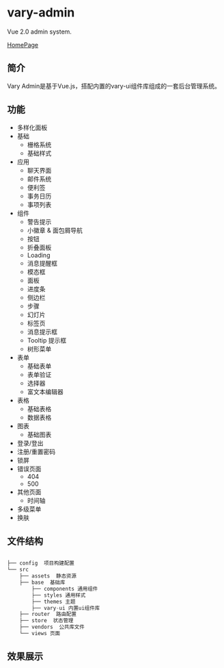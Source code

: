 # vary-admin

Vue 2.0 admin system.

[HomePage](https://varyui.github.io)

## 简介

Vary Admin是基于Vue.js，搭配内置的vary-ui组件库组成的一套后台管理系统。


## 功能

* 多样化面板
* 基础
  * 栅格系统
  * 基础样式
* 应用
  * 聊天界面
  * 邮件系统
  * 便利签
  * 事务日历
  * 事项列表
* 组件
  * 警告提示
  * 小徽章 & 面包屑导航
  * 按钮
  * 折叠面板
  * Loading
  * 消息提醒框
  * 模态框
  * 面板
  * 进度条
  * 侧边栏
  * 步骤
  * 幻灯片
  * 标签页
  * 消息提示框
  * Tooltip 提示框
  * 树形菜单
* 表单
  * 基础表单
  * 表单验证
  * 选择器
  * 富文本编辑器
* 表格
  * 基础表格
  * 数据表格
* 图表
  * 基础图表
* 登录/登出
* 注册/重置密码
* 锁屏
* 错误页面
  * 404
  * 500
* 其他页面
  * 时间轴
* 多级菜单
* 换肤
  
## 文件结构

```javascript

├── config  项目构建配置
└── src
    ├── assets  静态资源
    ├── base  基础库
        ├── components 通用组件
        ├── styles 通用样式
        ├── themes 主题
        ├── vary-ui 内置ui组件库
    ├── router  路由配置
    ├── store  状态管理
    ├── vendors  公共库文件
    └── views 页面
```

## 效果展示
  
  
  
  
  
  
  
  
  
  
  
  
  















